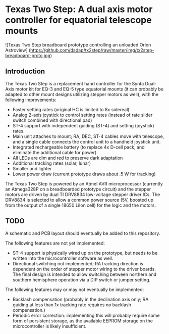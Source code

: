 Texas Two Step: A dual axis motor controller for equatorial telescope mounts
============================================================================

![Texas Two Step breadboard prototype controlling an unloaded Orion Astroview]
(https://github.com/dadap/tx2step/raw/master/img/tx2step-breadboard-proto.jpg)

Introduction
------------

The Texas Two Step is a replacement hand controller for the Synta Dual-Axis
motor kit for EQ-3 and EQ-5 type equatorial mounts (it can probably be adapted
to other mount designs utilizing stepper motors as well), with the following
improvements:

* Faster setting rates (original HC is limited to 8x sidereal)
* Analog 2-axis joystick to control setting rates (instead of rate slider switch
  combined with directional pad)
* ST-4 support with independent guiding (ST-4) and setting (joystick) rates.
* Main unit attaches to mount; RA, DEC, ST-4 cables move with telescope, and a
  single cable connects the control unit to a handheld joystick unit.
* Integrated rechargeable battery (to replace 4x D-cell pack, and eliminate the
  additional cable for power)
* All LEDs are dim and red to preserve dark adaptation
* Additional tracking rates (solar, lunar)
* Smaller and lighter
* Lower power draw (current prototype draws about .5 W for tracking)

The Texas Two Step is powered by an Atmel AVR microprocessor (currently an
Atmega328P on a breadboarded prototype circuit) and the stepper motors are
driven by dual TI DRV8834 low-voltage stepper driver ICs. The DRV8834 is
selected to allow a common power source (5V, boosted up from the output of a
single 18650 LiIon cell) for the logic and the motors.

TODO
----

A schematic and PCB layout should eventually be added to this repository.

The following features are not yet implemented:

* ST-4 support is physically wired up on the prototype, but needs to be written
  into the microcontroller software as well.
* Directional switching not implemented; RA tracking direction is dependent on
  the order of stepper motor wiring to the driver boards. The final design is
  intended to allow switching between northern and southern hemisphere operation
  via a DIP switch or jumper setting.

The following features may or may not eventually be implemented:

* Backlash compensation (probably in the declination axis only; RA guiding at
  less than 1x tracking rate requires no backlash compensation.)
* Periodic error correction: implementing this will probably require some form
  of persistent storage, as the available EEPROM storage on the microcontroller
  is likely insufficient.
